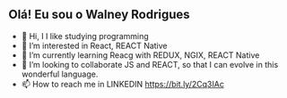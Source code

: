 ## Olá! Eu sou o Walney Rodrigues

- 👋 Hi, I I like studying programming
- 👀 I’m interested in React, REACT Native
- 🌱 I’m currently learning Reacg with REDUX, NGIX, REACT Native
- 💞️ I’m looking to collaborate JS and REACT, so that I can evolve in this wonderful language.
- 📫 How to reach me in LINKEDIN https://bit.ly/2Cq3IAc
